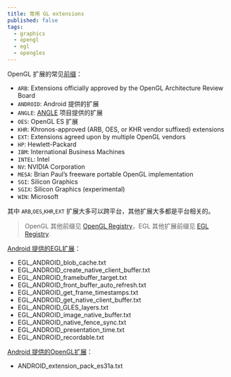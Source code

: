 ```yaml
---
title: 常用 GL extensions
published: false
tags:
  - graphics
  - opengl
  - egl
  - opengles
---
```


OpenGL 扩展的常见[前缀](https://www.opengl.org/archives/resources/features/OGLextensions/)：

- `ARB`: Extensions officially approved by the OpenGL Architecture Review Board
- `ANDROID`: Android 提供的扩展
- `ANGLE`: [ANGLE](https://github.com/google/angle) 项目提供的扩展
- `OES`: OpenGL ES 扩展
- `KHR`: Khronos-approved (ARB, OES, or KHR vendor suffixed) extensions
- `EXT`: Extensions agreed upon by multiple OpenGL vendors
- `HP`: Hewlett-Packard
- `IBM`: International Business Machines
- `INTEL`: Intel
- `NV`: NVIDIA Corporation
- `MESA`: Brian Paul’s freeware portable OpenGL implementation
- `SGI`: Silicon Graphics
- `SGIX`: Silicon Graphics (experimental)
- `WIN`: Microsoft

其中 `ARB`,`OES`,`KHR`,`EXT` 扩展大多可以跨平台，其他扩展大多都是平台相关的。

> OpenGL 其他前缀见 [OpenGL Registry](https://www.khronos.org/registry/OpenGL/extensions/)，EGL 其他扩展前缀见 [EGL Registry](https://www.khronos.org/registry/EGL/extensions/).

[Android 提供的EGL扩展](https://www.khronos.org/registry/EGL/extensions/ANDROID/)：

- EGL_ANDROID_blob_cache.txt
- EGL_ANDROID_create_native_client_buffer.txt
- EGL_ANDROID_framebuffer_target.txt
- EGL_ANDROID_front_buffer_auto_refresh.txt
- EGL_ANDROID_get_frame_timestamps.txt
- EGL_ANDROID_get_native_client_buffer.txt
- EGL_ANDROID_GLES_layers.txt
- EGL_ANDROID_image_native_buffer.txt
- EGL_ANDROID_native_fence_sync.txt
- EGL_ANDROID_presentation_time.txt
- EGL_ANDROID_recordable.txt

[Android 提供的OpenGL扩展](https://www.khronos.org/registry/OpenGL/extensions/ANDROID/)：

- ANDROID_extension_pack_es31a.txt

